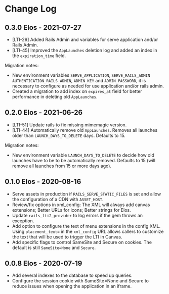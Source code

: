 # Change Log

## 0.3.0 Elos - 2021-07-27

* [LTI-29] Added Rails Admin and variables for serve application and/or Rails Admin.
* [LTI-45] Improved the `AppLaunches` deletion log and added an index in the
  `expiration_time` field.

Migration notes:

* New environment variables `SERVE_APPLICATION`, `SERVE_RAILS_ADMIN`
  `AUTHENTICATION_RAILS_ADMIN`, `ADMIN_KEY` and `ADMIN_PASSWORD`, it is necessary to
  configure as needed for use application and/or rails admin.
* Created a migration to add index on `expires_at` field for better performance in
  deleting old `AppLaunches`.



## 0.2.0 Elos - 2021-06-26

* [LTI-51] Update rails to fix missing mimemagic version.
* [LTI-44] Automatically remove old `AppLaunches`. Removes all launches older than
  `LAUNCH_DAYS_TO_DELETE` days. Defaults to 15.

Migration notes:

* New environment variable `LAUNCH_DAYS_TO_DELETE` to decide how old launches have to be
  to be automatically removed. Defaults to 15 (will remove all launches from 15 or more
  days ago).


## 0.1.0 Elos - 2020-08-16

* Serve assets in production if `RAILS_SERVE_STATIC_FILES` is set and allow the configuration
  of a CDN with `ASSET_HOST`.
* Review/fix options in xml_config: The XML will always add canvas extensions; Better URLs
  for icons; Better strings for Elos.
* Update `rails_lti2_provider` to log errors if the gem throws an exception.
* Add option to configure the text of menu extensions in the config XML. Using `placement_text=`
  in the `xml_config` URL allows callers to customize the text that will be used to trigger the
  LTI in Canvas.
* Add specific flags to control SameSite and Secure on cookies. The default is still `SameSite=None`
  and `Secure`.


## 0.0.8 Elos - 2020-07-19

* Add several indexes to the database to speed up queries.
* Configure the session cookie with SameSite=None and Secure to reduce issues when opening
  the application in an iframe.
